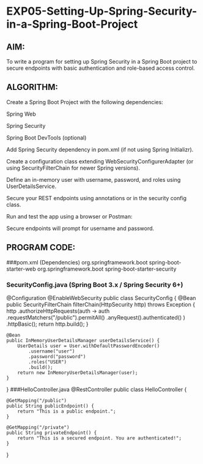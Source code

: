# EXP05-Setting-Up-Spring-Security-in-a-Spring-Boot-Project
## AIM:
To write a program for setting up Spring Security in a Spring Boot project to secure endpoints with basic authentication and role-based access control.

## ALGORITHM:
Create a Spring Boot Project with the following dependencies:

Spring Web

Spring Security

Spring Boot DevTools (optional)

Add Spring Security dependency in pom.xml (if not using Spring Initializr).

Create a configuration class extending WebSecurityConfigurerAdapter (or using SecurityFilterChain for newer Spring versions).

Define an in-memory user with username, password, and roles using UserDetailsService.

Secure your REST endpoints using annotations or in the security config class.

Run and test the app using a browser or Postman:

Secure endpoints will prompt for username and password.

## PROGRAM CODE:
###pom.xml (Dependencies)
<dependencies>
    <dependency>
        <groupId>org.springframework.boot</groupId>
        <artifactId>spring-boot-starter-web</artifactId>
    </dependency>
    <dependency>
        <groupId>org.springframework.boot</groupId>
        <artifactId>spring-boot-starter-security</artifactId>
    </dependency>
</dependencies>
### SecurityConfig.java (Spring Boot 3.x / Spring Security 6+)
@Configuration
@EnableWebSecurity
public class SecurityConfig {
    @Bean
    public SecurityFilterChain filterChain(HttpSecurity http) throws Exception {
        http
            .authorizeHttpRequests(auth -> auth
                .requestMatchers("/public").permitAll()
                .anyRequest().authenticated()
            )
            .httpBasic();
        return http.build();
    }

    @Bean
    public InMemoryUserDetailsManager userDetailsService() {
        UserDetails user = User.withDefaultPasswordEncoder()
            .username("user")
            .password("password")
            .roles("USER")
            .build();
        return new InMemoryUserDetailsManager(user);
    }
}
###HelloController.java
@RestController
public class HelloController {

    @GetMapping("/public")
    public String publicEndpoint() {
        return "This is a public endpoint.";
    }

    @GetMapping("/private")
    public String privateEndpoint() {
        return "This is a secured endpoint. You are authenticated!";
    }
}
